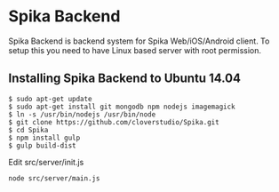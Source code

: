 # Spika Backend

Spika Backend is backend system for Spika Web/iOS/Android client. To setup this you need to have Linux based server with root permission.

## Installing Spika Backend to Ubuntu 14.04

```{r, engine='bash', count_lines}
$ sudo apt-get update
$ sudo apt-get install git mongodb npm nodejs imagemagick
$ ln -s /usr/bin/nodejs /usr/bin/node
$ git clone https://github.com/cloverstudio/Spika.git
$ cd Spika
$ npm install gulp
$ gulp build-dist
```



Edit src/server/init.js

```{r, engine='bash', count_lines}
node src/server/main.js
```